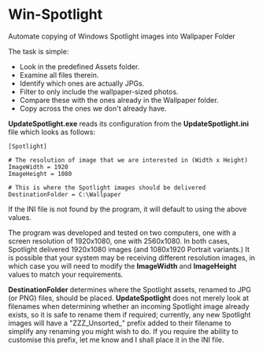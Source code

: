 # Win-Spotlight
Automate copying of Windows Spotlight images into Wallpaper Folder

The task is simple:
* Look in the predefined Assets folder.
* Examine all files therein.
* Identify which ones are actually JPGs.
* Filter to only include the wallpaper-sized photos.
* Compare these with the ones already in the Wallpaper folder.
* Copy across the ones we don't already have.

**UpdateSpotlight.exe** reads its configuration from the **UpdateSpotlight.ini** file which looks as follows:

    [Spotlight]

    # The resolution of image that we are interested in (Width x Height)
    ImageWidth = 1920
    ImageHeight = 1080

    # This is where the Spotlight images should be delivered
    DestinationFolder = C:\Wallpaper

If the INI file is not found by the program, it will default to using the above values.

The program was developed and tested on two computers, one with a screen resolution of 1920x1080, one with 2560x1080. In both cases, Spotlight delivered 1920x1080 images (and 1080x1920 Portrait variants.) It is possible that your system may be receiving different resolution images, in which case you will need to modify the **ImageWidth** and **ImageHeight** values to match your requirements.

**DestinationFolder** determines where the Spotlight assets, renamed to JPG (or PNG) files, should be placed. **UpdateSpotlight** does not merely look at filenames when determining whether an incoming Spotlight image already exists, so it is safe to rename them if required; currently, any new Spotlight images will have a "ZZZ_Unsorted_" prefix added to their filename to simplify any renaming you might wish to do. If you require the ability to customise this prefix, let me know and I shall place it in the INI file.

